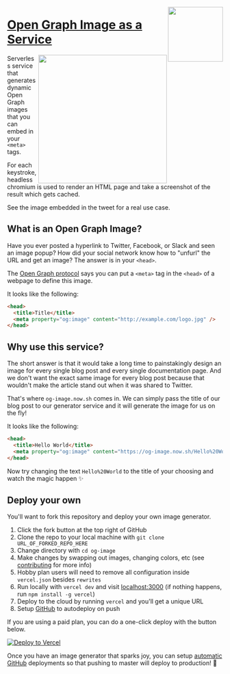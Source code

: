 <a href="https://vercel.com/new/project?template=vercel/og-image"><img width="128" src="https://vercel.com/button" align="right"></a>

# [Open Graph Image as a Service](https://og-image.now.sh)

<a href="https://twitter.com/vercel/status/1092587111985881088">
    <img align="right" src="https://raw.githubusercontent.com/vercel/og-image/master/public/tweet.png" height="300" />
</a>

Serverless service that generates dynamic Open Graph images that you can embed in your `<meta>` tags.

For each keystroke, headless chromium is used to render an HTML page and take a screenshot of the result which gets cached.

See the image embedded in the tweet for a real use case.


## What is an Open Graph Image?

Have you ever posted a hyperlink to Twitter, Facebook, or Slack and seen an image popup?
How did your social network know how to "unfurl" the URL and get an image?
The answer is in your `<head>`.

The [Open Graph protocol](http://ogp.me) says you can put a `<meta>` tag in the `<head>` of a webpage to define this image.

It looks like the following:

```html
<head>
  <title>Title</title>
  <meta property="og:image" content="http://example.com/logo.jpg" />
</head>
```

## Why use this service?

The short answer is that it would take a long time to painstakingly design an image for every single blog post and every single documentation page. And we don't want the exact same image for every blog post because that wouldn't make the article stand out when it was shared to Twitter. 

That's where `og-image.now.sh` comes in. We can simply pass the title of our blog post to our generator service and it will generate the image for us on the fly!

It looks like the following:

```html
<head>
  <title>Hello World</title>
  <meta property="og:image" content="https://og-image.now.sh/Hello%20World.png" />
</head>
```

Now try changing the text `Hello%20World` to the title of your choosing and watch the magic happen ✨

## Deploy your own

You'll want to fork this repository and deploy your own image generator.

1. Click the fork button at the top right of GitHub
2. Clone the repo to your local machine with `git clone URL_OF_FORKED_REPO_HERE`
3. Change directory with `cd og-image`
4. Make changes by swapping out images, changing colors, etc (see [contributing](https://github.com/vercel/og-image/blob/master/CONTRIBUTING.md) for more info)
5. Hobby plan users will need to remove all configuration inside `vercel.json` besides `rewrites`
6. Run locally with `vercel dev` and visit [localhost:3000](http://localhost:3000)  (if nothing happens, run `npm install -g vercel`)
7. Deploy to the cloud by running `vercel` and you'll get a unique URL
8. Setup [GitHub](https://vercel.com/github) to autodeploy on push

If you are using a paid plan, you can do a one-click deploy with the button below.

[![Deploy to Vercel](https://vercel.com/button)](https://vercel.com/new/project?template=vercel/og-image)

Once you have an image generator that sparks joy, you can setup [automatic GitHub](https://vercel.com/github) deployments so that pushing to master will deploy to production! 🚀

